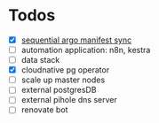 # Todos

- [x] [sequential argo manifest sync](./argocd%20sync%20wave.md)
- [ ] automation application: n8n, kestra
- [ ] data stack
- [x] cloudnative pg operator
- [ ] scale up master nodes
- [ ] external postgresDB
- [ ] external pihole dns server
- [ ] renovate bot